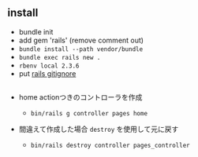 ## install

- bundle init
- add gem 'rails' (remove comment out)
- `bundle install --path vendor/bundle`
- `bundle exec rails new .`
- `rbenv local 2.3.6`
- put [rails gitignore](https://github.com/github/gitignore/blob/master/Rails.gitignore)

## 

- home actionつきのコントローラを作成
    - `bin/rails g controller pages home`

- 間違えて作成した場合 `destroy` を使用して元に戻す
    - `bin/rails destroy controller pages_controller`


